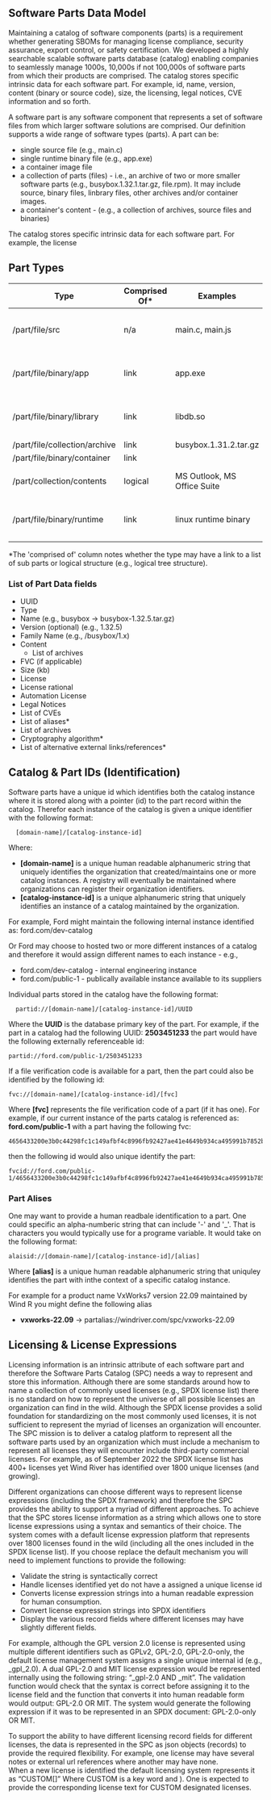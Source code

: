 ## Software Parts Data Model

Maintaining a catalog of software components (parts) is a requirement whether generating SBOMs for managing license compliance, security assurance, export control, or safety certification. We developed a highly searchable scalable software parts database (catalog) enabling companies to seamlessly manage 1000s, 10,000s if not 100,000s of software parts from which their products are comprised. The catalog stores specific intrinsic data for each software part. For example, id, name, version, content (binary or source code), size, the licensing, legal notices, CVE information and so forth. 

A software part is any software component that represents a set of software files from which larger software solutions are comprised. Our definition supports a wide range of software types (parts). A part can be:
  - single source file (e.g., main.c)
  - single runtime binary file (e.g., app.exe)
  - a container image file 
  - a collection of parts (files)  - i.e., an archive of two  or more smaller software parts (e.g., busybox.1.32.1.tar.gz, file.rpm). It may include source, binary files, linbrary files, other archives and/or container images. 
  - a container's content - (e.g., a collection of archives, source files and binaries)

The catalog stores specific intrinsic data for each software part. For example, the license

## Part Types
| Type              | Comprised Of* | Examples | Notes |
|-------------------| ------------ | -------- | ----- |
| /part/file/src      | n/a | main.c, main.js      | Uploaded as an archive of 1 file |
| /part/file/binary/app       | link | app.exe     | Uploaded as an archive of 1 file |
| /part/file/binary/library     | link | libdb.so     | Uploaded as an archive of 1 file |
| /part/file/collection/archive | link | busybox.1.31.2.tar.gz |  |
| /part/file/binary/container   | link | |  |
| /part/collection/contents     | logical | MS Outlook, MS Office Suite | Complex composite product |
| /part/file/binary/runtime     | link | linux runtime binary | Uploaded as an archive of 1 file |

*The 'comprised of' column notes whether the type may have a link to a list of sub parts or logical structure (e.g., logical tree structure). 

### List of Part Data fields
- UUID
- Type
- Name (e.g., busybox -> busybox-1.32.5.tar.gz)
- Version (optional) (e.g., 1.32.5)
- Family Name (e.g., /busybox/1.x)
- Content
  - List of archives
- FVC (if applicable)
- Size (kb)
- License
- License rational
- Automation License
- Legal Notices
- List of CVEs
- List of aliases*
- List of archives 
- Cryptography algorithm*
- List of alternative external links/references*


## Catalog & Part IDs (Identification) 
Software parts have a  unique id which identifies both the catalog instance where it is stored along with a pointer (id) to the part record within the catalog. Therefor each instance of the catalog is given a unique identifier with the following format:
  ```
    [domain-name]/[catalog-instance-id]
  ```
Where:
- **[domain-name]** is a unique human readable alphanumeric string that uniquely identifies the organization that created/maintains one or more catalog instances. A registry will eventually be maintained where organizations can register their organization identifiers. 
- **[catalog-instance-id]** is a unique alphanumeric string that uniquely identifies an instance of a catalog maintained by the organization. 

For example, Ford might maintain the following internal instance identified as:
  ford.com/dev-catalog
  
Or Ford may choose to hosted two or more different instances of a catalog and therefore it would assign different names to each instance - e.g.,
  - ford.com/dev-catalog - internal engineering instance
  - ford.com/public-1 - publically available instance available to its suppliers
 
Individual parts stored in the catalog have the following format:

```
  partid://[domain-name]/[catalog-instance-id]/UUID
```
Where the **UUID** is the database primary key of the part. For example, if the part in a catalog had the following UUID: **2503451233** the part would have the following externally referenceable id:
```
partid://ford.com/public-1/2503451233
```
If a file verification code is available for a part, then the part could also be identified by the following id:
```
fvc://[domain-name]/[catalog-instance-id]/[fvc]
```
Where **[fvc]** represents the file verification code of a part (if it has one). For example, if our current instance of the parts catalog is referenced as: **ford.com/public-1** with a part having the following fvc:
```
4656433200e3b0c44298fc1c149afbf4c8996fb92427ae41e4649b934ca495991b7852b855
```
then the following id would also unique identify the part:
```
fvcid://ford.com/public-1/4656433200e3b0c44298fc1c149afbf4c8996fb92427ae41e4649b934ca495991b7852b855
```

### Part Alises
One may want to provide a human readbale identification to a part. One could specific an alpha-numberic string that can include '-' and '_'. That is characters you would typically use for a programe variable. It would take on the following format:
  ```
  alaisid://[domain-name]/[catalog-instance-id]/[alias]
  ```
Where **[alias]** is a unique human readable alphanumeric string that uniquley identifies the part with inthe context of a specific catalog instance. 

For example for a product name VxWorks7 version 22.09 maintained by Wind R you might define the following alias 
- **vxworks-22.09** -> partalias://windriver.com/spc/vxworks-22.09

## Licensing & License Expressions
Licensing information is an intrinsic attribute of each software part and therefore the Software Parts Catalog (SPC) needs a way to represent and store this information. Although there are some standards around how to name a collection of commonly used licenses (e.g., SPDX license list) there is no standard on how to represent the universe of all possible licenses an organization can find in the wild. Although the SPDX license provides a solid foundation for standardizing on the most commonly used licenses, it is not sufficient to represent the myriad of licenses an organization will encounter. The SPC mission is to deliver a catalog platform to represent all the software parts used by an organization which must include a mechanism to represent all licenses they will encounter include third-party commercial licenses. For example, as of September 2022 the SPDX license list has 400+ licenses yet Wind River has identified over 1800 unique licenses (and growing). 

Different organizations can choose different ways to represent license expressions (including the SPDX framework) and therefore the SPC provides the ability to support a myriad of different approaches. To achieve that the SPC stores license information as a string which allows one to store license expressions using a syntax and semantics of their choice. The system comes with a default license expression platform that represents over 1800 licenses found in the wild (including all the ones included in the SPDX license list). If you choose replace the default mechanism you will need to implement functions to provide the following:
  * Validate the string is syntactically correct
  * Handle licenses identified yet do not have a assigned a unique license id
  * Converts license expression strings into a human readable expression for human consumption.
  * Convert license expression strings into SPDX identifiers
  * Display the various record fields where different licenses may have slightly different fields. 

For example, although the GPL version 2.0 license is represented using multiple different identifiers such as GPLv2, GPL-2.0, GPL-2.0-only, the default license management system assigns a single unique internal id (e.g., _gpl_2.0). A dual GPL-2.0 and MIT license expression would be represented internally using the following string: “_gpl-2.0 AND _mit”. The validation function would check that the syntax is correct before assigning it to the license field and the function that converts it into human readable form would output: GPL-2.0 OR MIT. The system would generate the following expression if it was to be represented in an SPDX document: GPL-2.0-only OR MIT. 

To support the ability to have different licensing record fields for different licenses, the data is represented in the SPC as json objects (records) to provide the required flexibility. For example, one license may have several notes or external url references where another may have none.   
When a new license is identified the default licensing system represents it as “CUSTOM[<identifier>]” Where CUSTOM is a key word and <identifier>). One is expected to provide the corresponding license text for CUSTOM designated licenses.  


